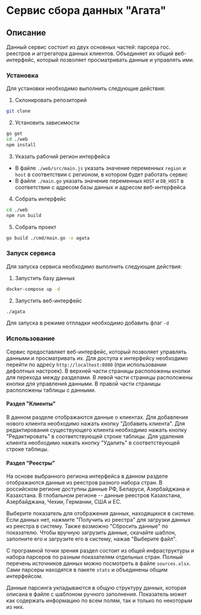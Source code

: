 # Сервис сбора данных "Агата"

## Описание
Данный сервис состоит из двух основных частей: парсера гос. реестров и аггрегатора данных клиентов. Объединяет их общий веб-интерфейс, который позволяет просматривать данные и управлять ими.


### Установка
Для установки необходимо выполнить следующие действия:

1. Склонировать репозиторий
```bash 
git clone
```
2. Установить зависимости
```bash
go get 
cd ./web
npm install
```
3. Указать рабочий регион интерфейса
- В файле `./web/src/main.js` указать значение переменных `region` и `host` в соответствии с регионом, в котором будет работать сервис
- В файле `./main.go` указать значение переменных `HOST` и `DB_HOST` в соответствии c адресом базы данных и адресом веб-интерфейса

4. Собрать интерфейс
```bash
cd ./web
npm run build
```

5. Собрать проект
```bash
go build ./cmd/main.go -o agata
```


### Запуск сервиса

Для запуска сервиса необходимо выполнить следующие действия:

1. Запустить базу данных
```bash
docker-compose up -d
```

2. Запустить веб-интерфейс
```bash
./agata
```

Для запуска в режиме отпладки необходимо добавить флаг `-d`


### Использование
Сервис предоставляет веб-интерфейс, который позволяет управлять данными и просматривать их. Для доступа к интерфейсу необходимо перейти по адресу `http://localhost:8080` (при использовании дефолтных настроек). В верхней части страницы расположены кнопки для перехода между разделами. В левой части страницы расположены кнопки для управления данными. В правой части страницы расположены таблицы с данными.

#### Раздел "Клиенты"
В данном разделе отображаются данные о клиентах. Для добавления нового клиента необходимо нажать кнопку "Добавить клиента". Для редактирования существующего клиента необходимо нажать кнопку "Редактировать" в соответствующей строке таблицы. Для удаления клиента необходимо нажать кнопку "Удалить" в соответствующей строке таблицы.

#### Раздел "Реестры"
На основе выбранного региона интерфейса в данном разделе отображаются данные из реестров разного набора стран. 
В российском регионе доступны данные РФ, Беларуси, Азербайджана и Казахстана.
В глобальном регионе -- данные реестров Казахстана, Азербайджана, Чехии, Германии, США и ЕС.

Выберите показатель для отображения данных, находящихся в системе. Если данных нет, нажмите "Получить из реестра" для загрузки данных из реестра в систему. Также возможно "Сбросить данные" по показателю. Чтобы вручную загрузить данные, скачайте шаблон, заполните его и загрузите его в систему, нажав "Выберите файл".

С програмной точки зрения раздел состоит из общей инфраструктуры и набора парсеров по разным показателям отдельных стран. Полный перечень источников данных можно посмотреть в файле `sources.xlsx`. Сами парсеры находятся в пакете `stats` и объединены общим интерфейсом. 

Данные парсинга укладываются в общую структуру данных, которая описана в файле с шаблоном ручного заполнения. Показатель может как содержать информацию по всем полям, так и только по некоторым из них. 
